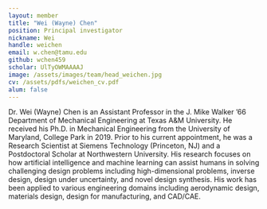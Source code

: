 ```yaml
---
layout: member
title: "Wei (Wayne) Chen"
position: Principal investigator
nickname: Wei
handle: weichen
email: w.chen@tamu.edu
github: wchen459
scholar: UlTyOWMAAAAJ
image: /assets/images/team/head_weichen.jpg
cv: /assets/pdfs/weichen_cv.pdf
alum: false
---
```

Dr. Wei (Wayne) Chen is an Assistant Professor in the J. Mike Walker ’66 Department of Mechanical Engineering at Texas A&M University. He received his Ph.D. in Mechanical Engineering from the University of Maryland, College Park in 2019. Prior to his current appointment, he was a Research Scientist at Siemens Technology (Princeton, NJ) and a Postdoctoral Scholar at Northwestern University. His research focuses on how artificial intelligence and machine learning can assist humans in solving challenging design problems including high-dimensional problems, inverse design, design under uncertainty, and novel design synthesis. His work has been applied to various engineering domains including aerodynamic design, materials design, design for manufacturing, and CAD/CAE.
